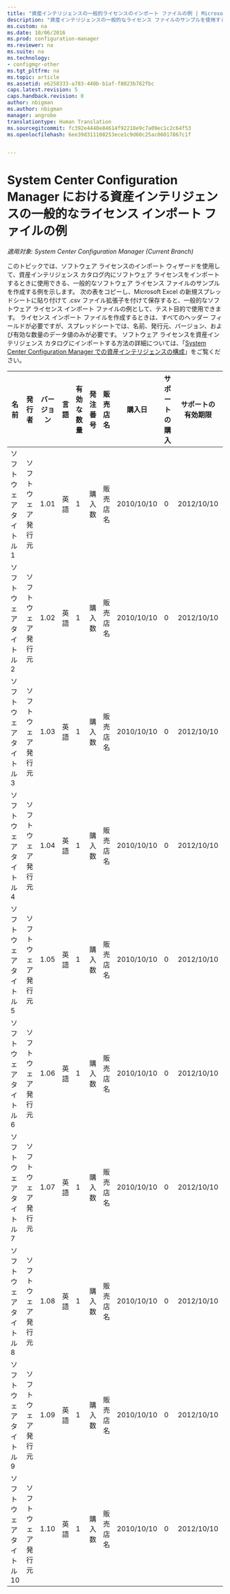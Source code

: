```yaml
---
title: "資産インテリジェンスの一般的ライセンスのインポート ファイルの例 | Microsoft Docs"
description: "資産インテリジェンスの一般的なライセンス ファイルのサンプルを使用すると、System Center Configuration Manager でソフトウェア ライセンスをインポートするのに役立ちます。"
ms.custom: na
ms.date: 10/06/2016
ms.prod: configuration-manager
ms.reviewer: na
ms.suite: na
ms.technology:
- configmgr-other
ms.tgt_pltfrm: na
ms.topic: article
ms.assetid: e6258333-a783-440b-b1af-f8023b782fbc
caps.latest.revision: 5
caps.handback.revision: 0
author: nbigman
ms.author: nbigman
manager: angrobe
translationtype: Human Translation
ms.sourcegitcommit: fc392e4440e84614f92218e9c7a09ec1c2c64f53
ms.openlocfilehash: 6ee39d311108253ece1c9d60c25ac06017867c1f


---
```

# <a name="example-asset-intelligence-general-license-import-file-in-system-center-configuration-manager"></a>System Center Configuration Manager における資産インテリジェンスの一般的なライセンス インポート ファイルの例

*適用対象: System Center Configuration Manager (Current Branch)*

このトピックでは、ソフトウェア ライセンスのインポート ウィザードを使用して、資産インテリジェンス カタログ内にソフトウェア ライセンスをインポートするときに使用できる、一般的なソフトウェア ライセンス ファイルのサンプルを作成する例を示します。 次の表をコピーし、Microsoft Excel の新規スプレッドシートに貼り付けて .csv ファイル拡張子を付けて保存すると、一般的なソフトウェア ライセンス インポート ファイルの例として、テスト目的で使用できます。 ライセンス インポート ファイルを作成するときは、すべてのヘッダー フィールドが必要ですが、スプレッドシートでは、名前、発行元、バージョン、および有効な数量のデータ値のみが必要です。 ソフトウェア ライセンスを資産インテリジェンス カタログにインポートする方法の詳細については、「[System Center Configuration Manager での資産インテリジェンスの構成](../../../../core/clients/manage/asset-intelligence/configuring-asset-intelligence.md)」をご覧ください。  

|名前|発行者|バージョン|言語|有効な数量|発注番号|販売店名|購入日|サポートの購入|サポートの有効期限|コメント|  
|----------|---------------|-------------|--------------|-----------------------|--------------|------------------|--------------------|----------------------|---------------------------|--------------|  
|ソフトウェア タイトル 1|ソフトウェア発行元|1.01|英語|1|購入数|販売店名|2010/10/10|0|2012/10/10|コメント|  
|ソフトウェア タイトル 2|ソフトウェア発行元|1.02|英語|1|購入数|販売店名|2010/10/10|0|2012/10/10|コメント|  
|ソフトウェア タイトル 3|ソフトウェア発行元|1.03|英語|1|購入数|販売店名|2010/10/10|0|2012/10/10|コメント|  
|ソフトウェア タイトル 4|ソフトウェア発行元|1.04|英語|1|購入数|販売店名|2010/10/10|0|2012/10/10|コメント|  
|ソフトウェア タイトル 5|ソフトウェア発行元|1.05|英語|1|購入数|販売店名|2010/10/10|0|2012/10/10|コメント|  
|ソフトウェア タイトル 6|ソフトウェア発行元|1.06|英語|1|購入数|販売店名|2010/10/10|0|2012/10/10|コメント|  
|ソフトウェア タイトル 7|ソフトウェア発行元|1.07|英語|1|購入数|販売店名|2010/10/10|0|2012/10/10|コメント|  
|ソフトウェア タイトル 8|ソフトウェア発行元|1.08|英語|1|購入数|販売店名|2010/10/10|0|2012/10/10|コメント|  
|ソフトウェア タイトル 9|ソフトウェア発行元|1.09|英語|1|購入数|販売店名|2010/10/10|0|2012/10/10|コメント|  
|ソフトウェア タイトル 10|ソフトウェア発行元|1.10|英語|1|購入数|販売店名|2010/10/10|0|2012/10/10|コメント|  



<!--HONumber=Dec16_HO3-->


